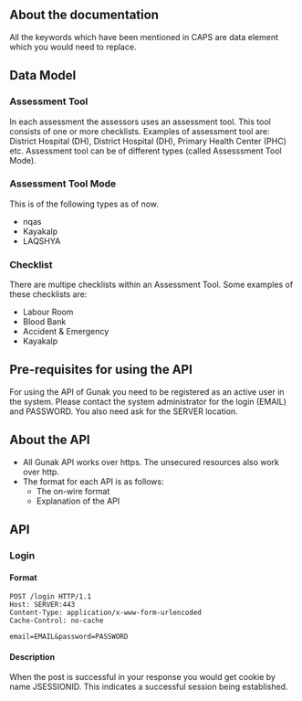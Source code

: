 ## About the documentation
All the keywords which have been mentioned in CAPS are data element which you would need to replace.

## Data Model
### Assessment Tool
In each assessment the assessors uses an assessment tool. This tool consists of one or more checklists. Examples of assessment tool are: District Hospital (DH), District Hospital (DH), Primary Health Center (PHC) etc. Assessment tool can be of different types (called Assesssment Tool Mode).

### Assessment Tool Mode
This is of the following types as of now.
* nqas
* Kayakalp
* LAQSHYA

### Checklist
There are multipe checklists within an Assessment Tool. Some examples of these checklists are:
* Labour Room
* Blood Bank
* Accident & Emergency
* Kayakalp

## Pre-requisites for using the API
For using the API of Gunak you need to be registered as an active user in the system. Please contact the system administrator for the login (EMAIL) and PASSWORD. You also need ask for the SERVER location.

## About the API
* All Gunak API works over https. The unsecured resources also work over http.
* The format for each API is as follows:
  * The on-wire format
  * Explanation of the API

## API
### Login
#### Format
```
POST /login HTTP/1.1
Host: SERVER:443
Content-Type: application/x-www-form-urlencoded
Cache-Control: no-cache

email=EMAIL&password=PASSWORD
```
#### Description
When the post is successful in your response you would get cookie by name JSESSIONID. This indicates a successful session being established.

